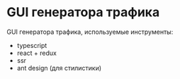 # GUI генератора трафика
GUI генератора трафика, используемые инструменты:
- typescript
- react + redux
- ssr
- ant design (для стилистики)
